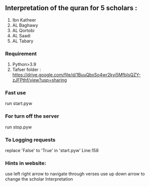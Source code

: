 ## Interpretation of the quran for 5 scholars :
1. Ibn Katheer
2. AL Baghawy
3. AL Qortobi
4. AL Saadi
5. AL Tabary

### Requirement
1. Python>3.9
1. Tafser folder :
https://drive.google.com/file/d/1BuuQbxSo4wr2kyi5MfbIsQZY-zJFPthf/view?usp=sharing

### Fast use 
run start.pyw

### For turn off the server 
run stop.pyw

### To Logging requests 
replace 'False' to 'True' in 'start.pyw' Line:158


### Hints in website:
use left right arrow to navigate through verses
use up down arrow to change the scholar Interpretation 
